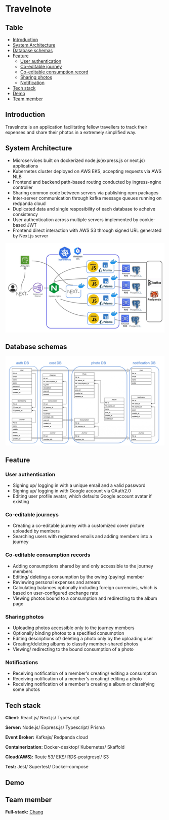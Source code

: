 # Travelnote

## Table
- [Introduction](#introduction)
- [System Architecture](#system-architecture)
- [Database schemas](#database-schemas)
- [Feature](#feature)
   - [User authentication](#user-authentication)
   - [Co-editable journey](#co-editable-journey)
   - [Co-editable consumption record](#co-editable-consumption-record)
   - [Sharing photos](#sharing-photos)
   - [Notification](#notification)
- [Tech stack](#tech-stack)
- [Demo](#demo)
- [Team member](#team-member)

## Introduction
Travelnote is an application facilitating fellow travellers to track their expenses and share their photos in a extremely simplified way.

## System Architecture
- Microservices built on dockerized node.js(express.js or next.js) applications
- Kubernetes cluster deployed on AWS EKS, accepting requests via AWS NLB
- Frontend and backend path-based routing conducted by ingress-nginx controller
- Sharing common code between servers via publishing npm packages
- Inter-server communication through kafka message queues running on redpanda cloud
- Duplicated data and single resposibility of each database to acheive consistency
- User authentication across multiple servers implemented by cookie-based JWT
- Frontend direct interaction with AWS S3 through signed URL generated by Next.js server

![System Architecture](/img/Architecture0001.jpg)

## Database schemas 

![Database Schemas](/img/Architecture0002.jpg)

## Feature

### User authentication
- Signing up/ logging in with a unique email and a valid password
- Signing up/ logging in with Google account via OAuth2.0
- Editing user profile avatar, which defaults Google account avatar if existing

### Co-editable journeys
- Creating a co-editable journey with a customized cover picture uploaded by members
- Searching users with registered emails and adding members into a journey 

### Co-editable consumption records
- Adding consumptions shared by and only accessible to the journey members
- Editing/ deleting a consumption by the owing (paying) member
- Reviewing personal expenses and arrears
- Calculating balances optionally including foreign currencies, which is based on user-configured exchange rate 
- Viewing photos bound to a consumption and redirecting to the album page

### Sharing photos
- Uploading photos accessible only to the journey members
- Optionally binding photos to a specified consumption
- Editing descriptions of/ deleting a photo only by the uploading user
- Creating/deleting albums to classify member-shared photos
- Viewing/ redirecting to the bound consumption of a photo

### Notifications
- Receiving notification of a member's creating/ editing a consumption
- Receiving notification of a member's creating/ editing a photo
- Receiving notification of a member's creating a album or classifying some photos

## Tech stack

**Client:** React.js/ Next.js/ Typescript

**Server:** Node.js/ Express.js/ Typescript/ Prisma

**Event Broker:** Kafkajs/ Redpanda cloud

**Containerization:** Docker-desktop/ Kubernetes/ Skaffold

**Cloud(AWS):** Route 53/ EKS/ RDS-postgresql/ S3

**Test:** Jest/ Supertest/ Docker-compose

## Demo


## Team member

**Full-stack:** [Chang](https://github.com/doyakonnga)